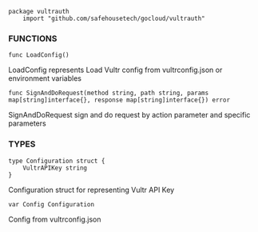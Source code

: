 ```
package vultrauth
    import "github.com/safehousetech/gocloud/vultrauth"
```

### FUNCTIONS

```
func LoadConfig()
```
LoadConfig represents Load Vultr config from vultrconfig.json or environment variables

```
func SignAndDoRequest(method string, path string, params map[string]interface{}, response map[string]interface{}) error
```
SignAndDoRequest sign and do request by action parameter and specific parameters


### TYPES

```
type Configuration struct {
    VultrAPIKey string
}
```
Configuration struct for representing Vultr API Key

```
var Config Configuration
```
Config from vultrconfig.json


